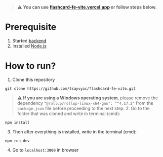 > :warning: **You can use [flashcard-fe-vite.vercel.app](https://flashcard-fe-vite.vercel.app/) or follow steps below.**

# Prerequisite

1. Started [backend](https://github.com/tsayvyac/flashcard-be)
2. Installed [Node.js](https://nodejs.org/en/download/package-manager)

# How to run?

1. Clone this repository

```
git clone https://github.com/tsayvyac/flashcard-fe-vite.git
```

> :warning: **If you are using a Windows operating system**, please remove the dependency `"@rollup/rollup-linux-x64-gnu": "^4.17.2"` from the `package.json` file before proceeding to the next step. 2. Go to the folder that was cloned and write in terminal (cmd):

```
npm install
```

3. Then after everything is installed, write in the terminal (cmd):

```
npm run dev
```

4. Go to `localhost:3000` in browser
